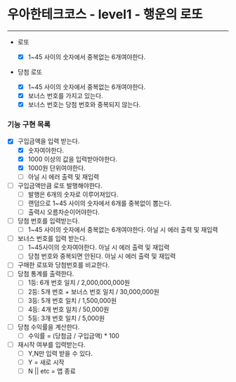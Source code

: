 # 우아한테크코스 - level1 - 행운의 로또

---

- 로또

  - [x] 1~45 사이의 숫자에서 중복없는 6개여야한다.

- 당첨 로또

  - [x] 1~45 사이의 숫자에서 중복없는 6개여야한다.
  - [x] 보너스 번호를 가지고 있는다.
  - [x] 보너스 번호는 당첨 번호와 중복되지 않는다.

### 기능 구현 목록

- [x] 구입금액을 입력 받는다.
  - [x] 숫자여야한다.
  - [x] 1000 이상의 값을 입력받아야한다.
  - [x] 1000원 단위여야한다.
  - [ ] 아닐 시 에러 출력 및 재입력
- [ ] 구입금액만큼 로또 발행해야한다.
  - [ ] 발행은 6개의 숫자로 이루어져있다.
  - [ ] 랜덤으로 1~45 사이의 숫자에서 6개를 중복없이 뽑는다.
  - [ ] 출력시 오름차순이어야한다.
- [ ] 당첨 번호를 입력받는다.
  - [ ] 1~45 사이의 숫자에서 중복없는 6개여야한다. 아닐 시 에러 출력 및 재입력
- [ ] 보너스 번호를 입력 받는다.
  - [ ] 1~45사이의 숫자여야한다. 아닐 시 에러 출력 및 재입력
  - [ ] 당첨 번호와 중복되면 안된다. 아닐 시 에러 출력 및 재입력
- [ ] 구매한 로또와 당첨번호를 비교한다.
- [ ] 당첨 통계를 출력한다.
  - [ ] 1등: 6개 번호 일치 / 2,000,000,000원
  - [ ] 2등: 5개 번호 + 보너스 번호 일치 / 30,000,000원
  - [ ] 3등: 5개 번호 일치 / 1,500,000원
  - [ ] 4등: 4개 번호 일치 / 50,000원
  - [ ] 5등: 3개 번호 일치 / 5,000원
- [ ] 당첨 수익률을 계산한다.
  - [ ] 수익률 = (당첨금 / 구입금액) \* 100
- [ ] 재시작 여부를 입력받는다.
  - [ ] Y,N만 입력 받을 수 있다.
  - [ ] Y = 새로 시작
  - [ ] N || etc = 앱 종료
